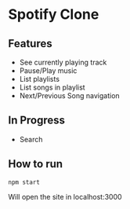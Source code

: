 # Spotify Clone

## Features
- See currently playing track
- Pause/Play music
- List playlists
- List songs in playlist
- Next/Previous Song navigation

## In Progress
- Search

## How to run

`npm start`

Will open the site in localhost:3000